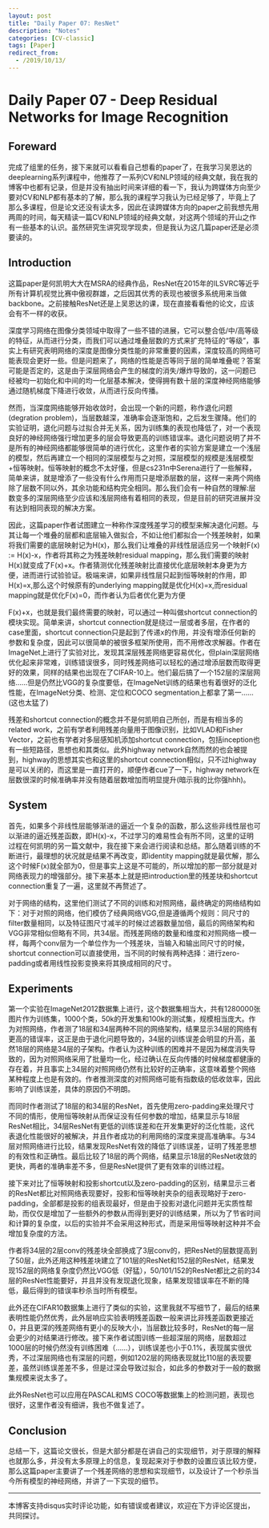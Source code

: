 ```yaml
---
layout: post
title: "Daily Paper 07: ResNet"
description: "Notes"
categories: [CV-classic]
tags: [Paper]
redirect_from:
  - /2019/10/13/
---
```


# Daily Paper 07 - Deep Residual Networks for Image Recognition  

## Foreward  

完成了组里的任务，接下来就可以看看自己想看的paper了，在我学习吴恩达的deeplearning系列课程中，他推荐了一系列CV和NLP领域的经典文献，我在我的博客中也都有记录，但是并没有抽出时间来详细的看一下，我认为跨媒体方向至少要对CV和NLP都有基本的了解，那么我的课程学习我认为已经足够了，毕竟上了那么多课程，但是论文还没有读太多，因此在读跨媒体方向的paper之前我想先用两周的时间，每天精读一篇CV和NLP领域的经典文献，对这两个领域的开山之作有一些基本的认识。虽然研究生讲究现学现卖，但是我认为这几篇paper还是必须要读的。  

## Introduction  

这篇paper是何凯明大大在MSRA的经典作品，ResNet在2015年的ILSVRC等近乎所有计算机视觉比赛中傲视群雄，之后因其优秀的表现也被很多系统用来当做backbone。之前接触ResNet还是上吴恩达的课，现在直接看看他的论文，应该会有不一样的收获。  

深度学习网络在图像分类领域中取得了一些不错的进展，它可以整合低/中/高等级的特征，从而进行分类，而我们可以通过堆叠层数的方式来扩充特征的“等级”，事实上有研究表明网络的深度是图像分类性能的非常重要的因素，深度较高的网络可能表现会更好一些。但是问题来了，网络的性能是否等同于层的简单堆叠呢？答案可能是否定的，这是由于深层网络会产生的梯度的消失/爆炸导致的，这一问题已经被均一初始化和中间的均一化层基本解决，使得拥有数十层的深度神经网络能够通过随机梯度下降进行收敛，从而进行反向传播。  

然而，当深度网络能够开始收敛时，会出现一个新的问题，称作退化问题(degration problem)，当层数越深，准确率会逐渐饱和，之后发生骤降。他们的实验证明，退化问题与过拟合并无关系，因为训练集的表现也降低了，对一个表现良好的神经网络强行增加更多的层会导致更高的训练错误率。退化问题说明了并不是所有的神经网络都能够很简单的进行优化，这里作者的实验方案是建立一个浅层的模型，然后再建立一个相同的深层模型与之对照，深层模型的规模是浅层模型+恒等映射。恒等映射的概念不太好懂，但是cs231n中Serena进行了一些解释，简单来讲，就是增添了一些没有什么作用而只是增添层数的层，这样一来两个网络除了层数不同以外，其余功能和结构完全相同。那么我们会有一种自然的理解:层数变多的深层网络至少应该和浅层网络有着相同的表现，但是目前的研究进展并没有达到相同表现的解决方案。  

因此，这篇paper作者试图建立一种称作深度残差学习的模型来解决退化问题。与其让每一个堆叠的层都和底层输入做拟合，不如让他们都拟合一个残差映射，如果将我们需要的底层映射记为H(x)，那么我们让堆叠的非线性层适应另一个映射F(x) := H(x)-x，作者将其称之为残差映射residual mapping，那么我们需要的映射H(x)就变成了F(x)+x。作者猜测优化残差映射比直接优化底层映射本身更为方便，进而进行试验验证。极端来讲，如果非线性层只起到恒等映射的作用，即H(x)=x,那么这个时候原有的underlying mapping就是优化H(x)=x,而residual mapping就是优化F(x)=0，而作者认为后者优化更为方便  

F(x)+x，也就是我们最终需要的映射，可以通过一种叫做shortcut connection的模块实现。简单来讲，shortcut connection就是绕过一层或者多层，在作者的case里面，shortcut connection只是起到了传递x的作用，并没有增添任何新的参数和复杂度，因此可以很简单的被很多框架所使用，而不用修改求解器。作者在ImageNet上进行了实验对比，发现其深层残差网络更容易优化，但plain深层网络优化起来非常难，训练错误很多，同时残差网络可以轻松的通过增添层数而取得更好的效果，同样的结果也出现在了CIFAR-10上。他们最后搞了一个152层的深层网络……但是仍然比VGG的复杂度要低，在ImageNet训练的结果也有着很好的泛化性能，在ImageNet分类、检测、定位和COCO segmentation上都拿了第一……(这也太猛了)  

残差和shortcut connection的概念并不是何凯明自己所创，而是有相当多的related work，之前有学者利用残差向量用于图像识别，比如VLAD和Fisher Vector，之前也有学者对多层感知机添加shortcut connection，包括inception也有一些短路径，思想也和其类似。此外highway network自然而然的也会被提到，highway的思想其实也和这里的shortcut connection相似，只不过highway是可以关闭的，而这里是一直打开的，顺便作者cue了一下，highway network在层数很深的时候准确率并没有随着层数增加而明显提升(暗示我的比你强hhh)。  

## System  

首先，如果多个非线性层能够渐进的逼近一个复杂的函数，那么这些非线性层也可以渐进的逼近残差函数，即H(x)-x，不过学习的难易性会有所不同，这里的证明过程在何凯明的另一篇文献中，我在接下来会进行阅读和总结。那么随着训练的不断进行，最理想的状况就是结果不再改变，即identity mapping就是最优解，那么这个时候F(x)就全部为0，但是事实上这是不可能的，所以增加的那一部分就是对网络表现力的增强部分。接下来基本上就是把introduction里的残差块和shortcut connection重复了一遍，这里就不再赘述了。  

对于网络的结构，这里他们测试了不同的训练和对照网络，最终确定的网络结构如下：对于对照的网络，他们模仿了经典网络VGG,但是遵循两个规则：同尺寸的filter数量相同，以及特征图尺寸减半的时候过滤器数量加倍，最后的网络架构和VGG非常相似但略有不同，共34层。而残差网络的数量和维度和对照网络一模一样，每两个conv层为一个单位作为一个残差块，当输入和输出同尺寸的时候，shortcut connection可以直接使用，当不同的时候有两种选择：进行zero-padding或者用线性投影变换来将其换成相同的尺寸。  

## Experiments  

第一个实验在ImageNet2012数据集上进行，这个数据集相当大，共有1280000张图片作为训练集，1000个类，50k的开发集和100k的测试集，规模相当庞大。作为对照网络，作者测了18层和34层两种不同的网络架构，结果显示34层的网络有更高的错误率，这正是由于退化问题导致的，34层的训练误差会明显的升高，虽然18层的网络是34层的子架构。作者认为这种训练的困难并不是因为梯度消失导致的，因为对照网络采用了批量均一化，经过确认在反向传播的时候梯度都健康的存在着，并且事实上34层的对照网络仍然有比较好的正确率，这意味着整个网络某种程度上也是有效的。作者推测深度的对照网络可能有指数级的低收敛率，因此影响了训练误差，具体的原因仍不明朗。  

而同时作者测试了18层的和34层的ResNet，首先使用zero-padding来处理尺寸不同的情形，使用恒等映射从而保证没有任何参数的增加，结果显示与18层ResNet相比，34层ResNet有更低的训练误差和在开发集更好的泛化性能，这代表退化性能很好的被解决，并且作者成功的利用网络的深度来提高准确率。与34层对照网络进行比较，结果发现ResNet有效的降低了训练误差，证明了残差思想的有效性和正确性。最后比较了18层的两个网络，结果显示18层的ResNet收敛的更快，两者的准确率差不多，但是ResNet提供了更有效率的训练过程。  

接下来对比了恒等映射和投影shortcut以及zero-padding的区别，结果显示三者的ResNet都比对照网络表现要好，投影和恒等映射夹杂的组表现略好于zero-padding，全部都是投影的组表现最好，但是由于投影对退化问题并无实质性帮助，而仅仅是增加了一些额外的参数从而得到更好的训练结果，所以为了节省时间和计算的复杂度，以后的实验并不会采用这种形式，而是采用恒等映射这种并不会增加复杂度的方法。  

作者将34层的2层conv的残差块全部换成了3层conv的，把ResNet的层数提高到了50层，此外还用这种残差块建立了101层的ResNet和152层的ResNet，结果发现152层的网络复杂度仍然比VGG低（好猛），50/101/152的ResNet都比之前的34层的ResNet性能要好，并且并没有发现退化现象，结果发现错误率在不断的降低，最后得到的错误率秒杀当时所有模型。  

此外还在CIFAR10数据集上进行了类似的实验，这里我就不写细节了，最后的结果表明性能仍然优秀，此外层响应实验表明残差函数一般来讲比非残差函数更接近0，并且更深的残差网络有更小的反映大小，当层数比较多时，ResNet的每一层会更少的对结果进行修改。接下来作者试图训练一些超深层的网络，层数超过1000层的时候仍然没有训练困难（……），训练误差也小于0.1%，表现属实很优秀，不过深层网络也有深层的问题，例如1202层的网络表现就比110层的表现要差，虽然训练误差差不多，但是过深会导致过拟合，如此多的参数对于一般的数据集规模来说太多了。  

此外ResNet也可以应用在PASCAL和MS COCO等数据集上的检测问题，表现也很好，这里作者没有细讲，我也不做复述了。  

## Conclusion  

总结一下，这篇论文很长，但是大部分都是在讲自己的实现细节，对于原理的解释也就那么多，并没有太多原理上的信息，复现起来对于参数的设置应该比较方便，那么这篇paper主要讲了一个残差网络的思想和实现细节，以及设计了一个秒杀当今所有模型的神经网络，并讲了一下实现的细节。  

---
本博客支持disqus实时评论功能，如有错误或者建议，欢迎在下方评论区提出，共同探讨。  
